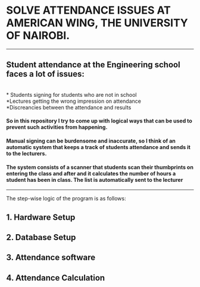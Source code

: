 # SOLVE ATTENDANCE ISSUES AT AMERICAN WING, THE UNIVERSITY OF NAIROBI.
***
## Student attendance at the Engineering school faces a lot of issues: 
<br>
                * Students signing for students who are not in school
<br>
                *Lectures getting the wrong impression on attendance 
<br>
                *Discreancies between the attendance and results

#### So in this repository I try to come up with logical ways that can be used to prevent such activities from happening.
#### Manual signing can be burdensome and inaccurate, so I think of an automatic system that keeps a track of students attendance and sends it to the lecturers.
#### The system consists of a scanner that students scan their thumbprints on entering the class and after and it calculates the number of hours a student has been in class. The list is automatically sent to the lecturer
***
The step-wise logic of the program is as follows:
## 1. Hardware Setup
## 2. Database Setup
## 3. Attendance software
## 4. Attendance Calculation